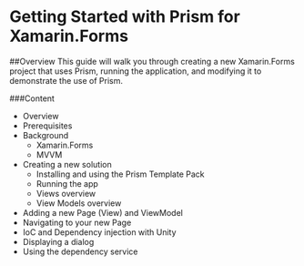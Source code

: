 ﻿# Getting Started with Prism for Xamarin.Forms

##Overview
This guide will walk you through creating a new Xamarin.Forms project that uses Prism, running the application, and modifying it to demonstrate the use of Prism.

###Content
 - Overview
 - Prerequisites
 - Background
	 - Xamarin.Forms
	 - MVVM
 - Creating a new solution
	 - Installing and using the Prism Template Pack
	 - Running the app
	 - Views overview
	 - View Models overview
 - Adding a new Page (View) and ViewModel
 - Navigating to your new Page
 - IoC and Dependency injection with Unity
 - Displaying a dialog
 - Using the dependency service
